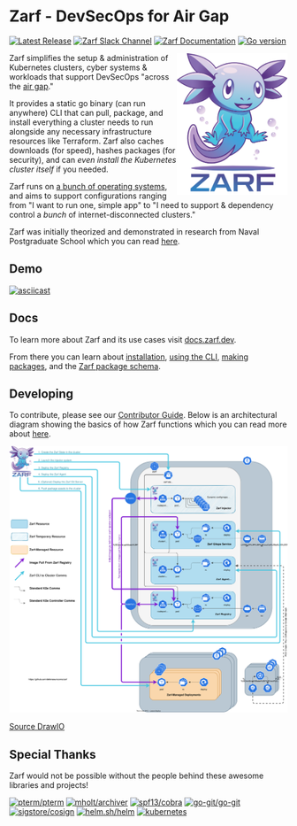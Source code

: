 # Zarf - DevSecOps for Air Gap

[![Latest Release](https://img.shields.io/github/v/release/defenseunicorns/zarf)](https://github.com/defenseunicorns/zarf/releases)
[![Zarf Slack Channel](https://img.shields.io/badge/k8s%20slack-zarf-6d87c3)](https://kubernetes.slack.com/archives/C03B6BJAUJ3)
[![Zarf Documentation](https://img.shields.io/badge/web-zarf.dev-775ba1)](https://zarf.dev/)
[![Go version](https://img.shields.io/github/go-mod/go-version/defenseunicorns/zarf?filename=go.mod)](https://go.dev/)

<img align="right" alt="zarf logo" src=".images/zarf-logo.png"  height="256" />

Zarf simplifies the setup & administration of Kubernetes clusters, cyber systems & workloads that support DevSecOps "across the [air gap](https://en.wikipedia.org/wiki/Air_gap_(networking))."

It provides a static go binary (can run anywhere) CLI that can pull, package, and install everything a cluster needs to run alongside any necessary infrastructure resources like Terraform. Zarf also caches downloads (for speed), hashes packages (for security), and can _even install the Kubernetes cluster itself_ if you needed.

Zarf runs on [a bunch of operating systems](./docs/supported-oses.md), and aims to support configurations ranging from "I want to run one, simple app" to "I need to support & dependency control a _bunch_ of internet-disconnected clusters."

Zarf was initially theorized and demonstrated in research from Naval Postgraduate School which you can read [here](https://calhoun.nps.edu/handle/10945/68688).

## Demo

[![asciicast](https://asciinema.org/a/475530.svg)](https://asciinema.org/a/475530)

## Docs

To learn more about Zarf and its use cases visit [docs.zarf.dev](https://docs.zarf.dev/docs/zarf-overview).

From there you can learn about [installation](https://docs.zarf.dev/docs/operator-manual/set-up-and-install), [using the CLI](https://docs.zarf.dev/docs/user-guide/the-zarf-cli/), [making packages](https://docs.zarf.dev/docs/user-guide/zarf-packages/), and the [Zarf package schema](https://docs.zarf.dev/docs/user-guide/zarf-schema).

<!-- TODO Copy editing -->

## Developing

To contribute, please see our [Contributor Guide](https://docs.zarf.dev/docs/developer-guide/contributor-guide).  Below is an architectural diagram showing the basics of how Zarf functions which you can read more about [here](https://docs.zarf.dev/docs/developer-guide/nerd-notes).

![Architecture Diagram](./docs/architecture.drawio.svg)

[Source DrawIO](docs/architecture.drawio.svg)

<!-- TODO Copy editing -->

## Special Thanks

Zarf would not be possible without the people behind these awesome libraries and projects!

[![pterm/pterm](https://img.shields.io/badge/pterm%2Fpterm-007d9c?logo=go&logoColor=white)](https://github.com/pterm/pterm)
[![mholt/archiver](https://img.shields.io/badge/mholt%2Farchiver-007d9c?logo=go&logoColor=white)](https://github.com/mholt/archiver)
[![spf13/cobra](https://img.shields.io/badge/spf13%2Fcobra-007d9c?logo=go&logoColor=white)](https://github.com/spf13/cobra)
[![go-git/go-git](https://img.shields.io/badge/go--git%2Fgo--git-007d9c?logo=go&logoColor=white)](https://github.com/go-git/go-git)
[![sigstore/cosign](https://img.shields.io/badge/sigstore%2Fcosign-2a1e71?logo=linuxfoundation&logoColor=white)](https://github.com/sigstore/cosign)
[![helm.sh/helm](https://img.shields.io/badge/helm.sh%2Fhelm-0f1689?logo=helm&logoColor=white)](https://github.com/helm/helm)
[![kubernetes](https://img.shields.io/badge/kubernetes-316ce6?logo=kubernetes&logoColor=white)](https://github.com/kubernetes)

<!-- TODO Formatting/Finalizing -->
